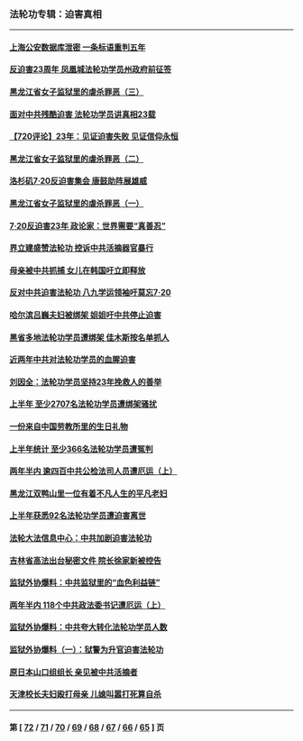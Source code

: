 ### 法轮功专辑：迫害真相
---
#### [上海公安数据库泄密 一条标语重判五年](../../pages/nf4379/n13787387.md?07260430) 
#### [反迫害23周年 凤凰城法轮功学员州政府前征签](../../pages/nf4379/n13786397.md?07260430) 
#### [黑龙江省女子监狱里的虐杀罪恶（三）](../../pages/nf4379/n13784732.md?07260430) 
#### [面对中共残酷迫害 法轮功学员讲真相23载](../../pages/nf4379/n13785367.md?07260430) 
#### [【720评论】23年：见证迫害失败 见证信仰永恒](../../pages/nf4379/n13785353.md?07260430) 
#### [黑龙江省女子监狱里的虐杀罪恶（二）](../../pages/nf4379/n13783691.md?07260430) 
#### [洛杉矶7·20反迫害集会 唐鼓助阵展雄威](../../pages/nf4379/n13783935.md?07260430) 
#### [黑龙江省女子监狱里的虐杀罪恶（一）](../../pages/nf4379/n13780871.md?07260430) 
#### [7·20反迫害23年 政论家：世界需要“真善忍”](../../pages/nf4379/n13782402.md?07260430) 
#### [界立建盛赞法轮功 控诉中共活摘器官暴行](../../pages/nf4379/n13781971.md?07260430) 
#### [母亲被中共抓捕 女儿在韩国吁立即释放](../../pages/nf4379/n13781383.md?07260430) 
#### [反对中共迫害法轮功 八九学运领袖吁莫忘7‧20](../../pages/nf4379/n13781274.md?07260430) 
#### [哈尔滨吕巍夫妇被绑架 姐姐吁中共停止迫害](../../pages/nf4379/n13780481.md?07260430) 
#### [黑省多地法轮功学员遭绑架 佳木斯按名单抓人](../../pages/nf4379/n13779958.md?07260430) 
#### [近两年中共对法轮功学员的血腥迫害](../../pages/nf4379/n13778445.md?07260430) 
#### [刘因全：法轮功学员坚持23年挽救人的善举](../../pages/nf4379/n13778949.md?07260430) 
#### [上半年 至少2707名法轮功学员遭绑架骚扰](../../pages/nf4379/n13776397.md?07260430) 
#### [一份来自中国劳教所里的生日礼物](../../pages/nf4379/n13777122.md?07260430) 
#### [上半年统计 至少366名法轮功学员遭冤判](../../pages/nf4379/n13775603.md?07260430) 
#### [两年半内 逾四百中共公检法司人员遭厄运（上）](../../pages/nf4379/n13767733.md?07260430) 
#### [黑龙江双鸭山里一位有着不凡人生的平凡老妇](../../pages/nf4379/n13774224.md?07260430) 
#### [上半年获悉92名法轮功学员遭迫害离世](../../pages/nf4379/n13772701.md?07260430) 
#### [法轮大法信息中心：中共加剧迫害法轮功](../../pages/nf4379/n13772403.md?07260430) 
#### [吉林省高法出台秘密文件 院长徐家新被控告](../../pages/nf4379/n13771719.md?07260430) 
#### [监狱外协爆料：中共监狱里的“血色利益链”](../../pages/nf4379/n13769954.md?07260430) 
#### [两年半内 118个中共政法委书记遭厄运（上）](../../pages/nf4379/n13763600.md?07260430) 
#### [监狱外协爆料：中共夸大转化法轮功学员人数](../../pages/nf4379/n13769180.md?07260430) 
#### [监狱外协爆料（一）：狱警为升官迫害法轮功](../../pages/nf4379/n13768538.md?07260430) 
#### [原日本山口组组长 亲见被中共活摘者](../../pages/nf4379/n13767360.md?07260430) 
#### [天津校长夫妇殴打母亲 儿媳叫嚣打死算自杀](../../pages/nf4379/n13767387.md?07260430) 

---
#### 第 [ [72](./72.md?07260430) / [71](./71.md?07260430) / [70](./70.md?07260430) / [69](./69.md?07260430) / [68](./68.md?07260430) / [67](./67.md?07260430) / [66](./66.md?07260430) / [65](./65.md?07260430) ] 页
